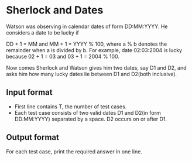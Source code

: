 # Sherlock and Dates

Watson was observing in calendar dates of form DD:MM:YYYY. He considers a date to be lucky if

DD + 1 = MM and
MM + 1 = YYYY % 100, where a % b denotes the remainder when a is divided by b.
For example, date 02:03:2004 is lucky because 02 + 1 = 03 and 03 + 1 = 2004 % 100.

Now comes Sherlock and Watson gives him two dates, say D1 and D2, and asks him how many lucky dates lie between D1 and D2(both inclusive).

## Input format

- First line contains T, the number of test cases.
- Each test case consists of two valid dates D1 and D2(in form DD:MM:YYYY) separated by a space. D2 occurs on or after D1.

## Output format

For each test case, print the required answer in one line.
